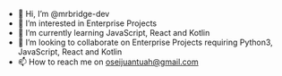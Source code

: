 - 👋 Hi, I’m @mrbridge-dev
- 👀 I’m interested in Enterprise Projects
- 🌱 I’m currently learning JavaScript, React and Kotlin
- 💞️ I’m looking to collaborate on Enterprise Projects requiring Python3, JavaScript, React and Kotlin 
- 📫 How to reach me on oseijuantuah@gmail.com

